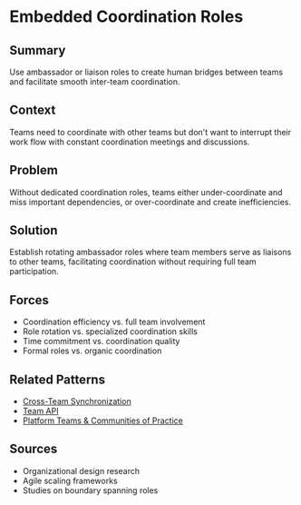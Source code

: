 ---
---
# Embedded Coordination Roles

## Summary
Use ambassador or liaison roles to create human bridges between teams and facilitate smooth inter-team coordination.

## Context
Teams need to coordinate with other teams but don't want to interrupt their work flow with constant coordination meetings and discussions.

## Problem
Without dedicated coordination roles, teams either under-coordinate and miss important dependencies, or over-coordinate and create inefficiencies.

## Solution
Establish rotating ambassador roles where team members serve as liaisons to other teams, facilitating coordination without requiring full team participation.

## Forces
- Coordination efficiency vs. full team involvement
- Role rotation vs. specialized coordination skills
- Time commitment vs. coordination quality
- Formal roles vs. organic coordination

## Related Patterns
- [Cross-Team Synchronization](cross-team-synchronization.md)
- [Team API](team-api.md)
- [Platform Teams & Communities of Practice](platform-teams-communities.md)

## Sources
- Organizational design research
- Agile scaling frameworks
- Studies on boundary spanning roles
